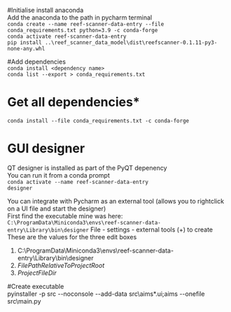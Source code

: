 #Initialise
install anaconda   
Add the anaconda to the path in pycharm terminal  
`conda create --name reef-scanner-data-entry --file conda_requirements.txt python=3.9 -c conda-forge`  
`conda activate reef-scanner-data-entry`  
`pip install ..\reef_scanner_data_model\dist\reefscanner-0.1.11-py3-none-any.whl`

#Add dependencies  
`conda install <dependency name>`  
`conda list --export > conda_requirements.txt`

# Get all dependencies*  
`conda install --file conda_requirements.txt -c conda-forge`    

# GUI designer  
QT designer is installed as part of the PyQT depenency  
You can run it from a conda prompt  
`conda activate --name reef-scanner-data-entry`  
`designer`

You can integrate with Pycharm as an external tool (allows you to rightclick on a UI file and start the designer)  
First find the executable mine was here:  
`C:\ProgramData\Miniconda3\envs\reef-scanner-data-entry\Library\bin\designer`
File - settings - external tools
(+) to create
These are the values for the three edit boxes  
1. C:\ProgramData\Miniconda3\envs\reef-scanner-data-entry\Library\bin\designer 
1. $FilePathRelativeToProjectRoot$
1. $ProjectFileDir$    

#Create executable  
pyinstaller -p src --noconsole --add-data src\aims\*.ui;aims --onefile src\main.py
